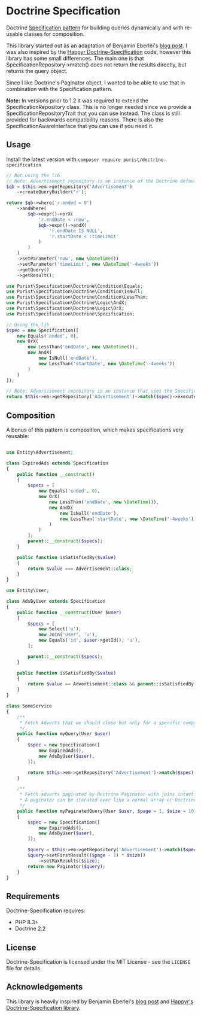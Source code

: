 # Doctrine Specification

Doctrine [Specification pattern][specification_pattern] for building queries dynamically and with re-usable classes for
composition.

This library started out as an adaptation of Benjamin Eberlei's [blog post][blog_post]. I was also inspired by
the [Happyr Doctrine-Specification][happyr_spec] code, however this library has some small differences.
The main one is that SpecificationRepository->match() does not return the results directly, but returns the query
object.

Since I like Doctrine's Paginator object, I wanted to be able to use that in combination with the Specification pattern.

__Note:__ In versions prior to 1.2 it was required to extend the SpecificationRepository class. This is no longer needed
since we provide a SpecificationRepositoryTrait that you can use instead.
The class is still provided for backwards compatibility reasons. There is also the SpecificationAwareInterface that you
can use if you need it.

## Usage

Install the latest version with `composer require purist/doctrine-specification`

```php
// Not using the lib
// Note: Advertisement repository is an instance of the Doctrine default repository class
$qb = $this->em->getRepository('Advertisement')
    ->createQueryBuilder('r');

return $qb->where('r.ended = 0')
    ->andWhere(
        $qb->expr()->orX(
            'r.endDate < :now',
            $qb->expr()->andX(
                'r.endDate IS NULL',
                'r.startDate < :timeLimit'
            )
        )
    )
    ->setParameter('now', new \DateTime())
    ->setParameter('timeLimit', new \DateTime('-4weeks'))
    ->getQuery()
    ->getResult();
```

```php
use Purist\Specification\Doctrine\Condition\Equals;
use Purist\Specification\Doctrine\Condition\IsNull;
use Purist\Specification\Doctrine\Condition\LessThan;
use Purist\Specification\Doctrine\Logic\AndX;
use Purist\Specification\Doctrine\Logic\OrX;
use Purist\Specification\Doctrine\Specification;

// Using the lib
$spec = new Specification([
    new Equals('ended', 0),
    new OrX(
        new LessThan('endDate', new \DateTime()),
        new AndX(
            new IsNull('endDate'),
            new LessThan('startDate', new \DateTime('-4weeks'))
        )
    )
]);

// Note: Advertisement repository is an instance that uses the SpecificationRepositoryTrait
return $this->em->getRepository('Advertisement')->match($spec)->execute();
```

## Composition

A bonus of this pattern is composition, which makes specifications very reusable:

```php

use Entity\Advertisement;

class ExpiredAds extends Specification
{
    public function __construct()
    {
        $specs = [
            new Equals('ended', 0),
            new OrX(
                new LessThan('endDate', new \DateTime()),
                new AndX(
                    new IsNull('endDate'),
                    new LessThan('startDate', new \DateTime('-4weeks'))
                )
            )
        ];
        parent::__construct($specs);
    }

    public function isSatisfiedBy($value)
    {
        return $value === Advertisement::class;
    }
}

use Entity\User;

class AdsByUser extends Specification
{
    public function __construct(User $user)
    {
        $specs = [
            new Select('u'),
            new Join('user', 'u'),
            new Equals('id', $user->getId(), 'u'),
        ];

        parent::__construct($specs);
    }

    public function isSatisfiedBy($value)
    {
        return $value == Advertisement::class && parent::isSatisfiedBy($value);
    }
}

class SomeService
{
    /**
     * Fetch Adverts that we should close but only for a specific company
     */
    public function myQuery(User $user)
    {
        $spec = new Specification([
            new ExpiredAds(),
            new AdsByUser($user),
        ]);

        return $this->em->getRepository('Advertisement')->match($spec)->execute();
    }

    /**
     * Fetch adverts paginated by Doctrine Paginator with joins intact.
     * A paginator can be iterated over like a normal array or Doctrine Collection
     */
    public function myPaginatedQuery(User $user, $page = 1, $size = 10)
    {
        $spec = new Specification([
            new ExpiredAds(),
            new AdsByUser($user),
        ]);

        $query = $this->em->getRepository('Advertisement')->match($spec);
        $query->setFirstResult(($page - 1) * $size))
            ->setMaxResults($size);
        return new Paginator($query);
    }
}
```

## Requirements

Doctrine-Specification requires:

- PHP 8.3+
- Doctrine 2.2

## License

Doctrine-Specification is licensed under the MIT License - see the `LICENSE` file for details

## Acknowledgements

This library is heavily inspired by Benjamin Eberlei's [blog post][blog_post]
and [Happyr's Doctrine-Specification library][happyr_spec].

[specification_pattern]: http://en.wikipedia.org/wiki/Specification_pattern
[happyr_spec]: https://github.com/Happyr/Doctrine-Specification
[blog_post]: http://www.whitewashing.de/2013/03/04/doctrine_repositories.html
